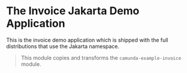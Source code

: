 # The Invoice Jakarta Demo Application

This is the invoice demo application which is shipped with the full distributions that use the Jakarta namespace.

> This module copies and transforms the `camunda-example-invoice` module.
